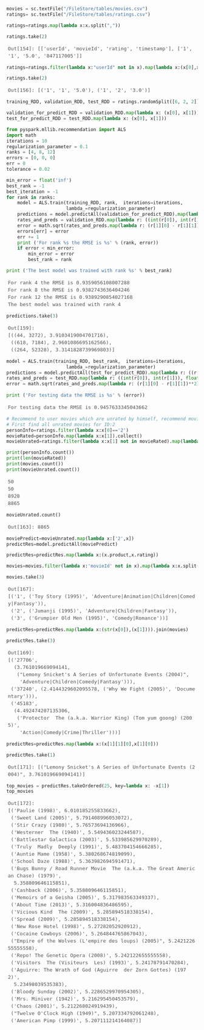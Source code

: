 

```python
movies = sc.textFile("/FileStore/tables/movies.csv")
ratings= sc.textFile("/FileStore/tables/ratings.csv")
```


<style scoped>
  .ansiout {
    display: block;
    unicode-bidi: embed;
    white-space: pre-wrap;
    word-wrap: break-word;
    word-break: break-all;
    font-family: "Source Code Pro", "Menlo", monospace;;
    font-size: 13px;
    color: #555;
    margin-left: 4px;
    line-height: 19px;
  }
</style>
<div class="ansiout"></div>



```python
ratings=ratings.map(lambda x:x.split(","))
```


<style scoped>
  .ansiout {
    display: block;
    unicode-bidi: embed;
    white-space: pre-wrap;
    word-wrap: break-word;
    word-break: break-all;
    font-family: "Source Code Pro", "Menlo", monospace;;
    font-size: 13px;
    color: #555;
    margin-left: 4px;
    line-height: 19px;
  }
</style>
<div class="ansiout"></div>



```python
ratings.take(2)

```


<style scoped>
  .ansiout {
    display: block;
    unicode-bidi: embed;
    white-space: pre-wrap;
    word-wrap: break-word;
    word-break: break-all;
    font-family: "Source Code Pro", "Menlo", monospace;;
    font-size: 13px;
    color: #555;
    margin-left: 4px;
    line-height: 19px;
  }
</style>
<div class="ansiout"><span class="ansired">Out[</span><span class="ansired">154</span><span class="ansired">]: </span>[[&apos;userId&apos;, &apos;movieId&apos;, &apos;rating&apos;, &apos;timestamp&apos;], [&apos;1&apos;, &apos;1&apos;, &apos;5.0&apos;, &apos;847117005&apos;]]
</div>



```python
ratings=ratings.filter(lambda x:"userId" not in x).map(lambda x:(x[0],x[1],x[2]))
```


<style scoped>
  .ansiout {
    display: block;
    unicode-bidi: embed;
    white-space: pre-wrap;
    word-wrap: break-word;
    word-break: break-all;
    font-family: "Source Code Pro", "Menlo", monospace;;
    font-size: 13px;
    color: #555;
    margin-left: 4px;
    line-height: 19px;
  }
</style>
<div class="ansiout"></div>



```python
ratings.take(2)

```


<style scoped>
  .ansiout {
    display: block;
    unicode-bidi: embed;
    white-space: pre-wrap;
    word-wrap: break-word;
    word-break: break-all;
    font-family: "Source Code Pro", "Menlo", monospace;;
    font-size: 13px;
    color: #555;
    margin-left: 4px;
    line-height: 19px;
  }
</style>
<div class="ansiout"><span class="ansired">Out[</span><span class="ansired">156</span><span class="ansired">]: </span>[(&apos;1&apos;, &apos;1&apos;, &apos;5.0&apos;), (&apos;1&apos;, &apos;2&apos;, &apos;3.0&apos;)]
</div>



```python
training_RDD, validation_RDD, test_RDD = ratings.randomSplit([6, 2, 2])

validation_for_predict_RDD = validation_RDD.map(lambda x: (x[0], x[1]))
test_for_predict_RDD = test_RDD.map(lambda x: (x[0], x[1]))

```


<style scoped>
  .ansiout {
    display: block;
    unicode-bidi: embed;
    white-space: pre-wrap;
    word-wrap: break-word;
    word-break: break-all;
    font-family: "Source Code Pro", "Menlo", monospace;;
    font-size: 13px;
    color: #555;
    margin-left: 4px;
    line-height: 19px;
  }
</style>
<div class="ansiout"></div>



```python
from pyspark.mllib.recommendation import ALS
import math
iterations = 10
regularization_parameter = 0.1
ranks = [4, 8, 12]
errors = [0, 0, 0]
err = 0
tolerance = 0.02

min_error = float('inf')
best_rank = -1
best_iteration = -1
for rank in ranks:
    model = ALS.train(training_RDD, rank,  iterations=iterations,
                      lambda_=regularization_parameter)
    predictions = model.predictAll(validation_for_predict_RDD).map(lambda r: ((r[0], r[1]), r[2]))
    rates_and_preds = validation_RDD.map(lambda r: ((int(r[0]), int(r[1])), float(r[2]))).join(predictions)
    error = math.sqrt(rates_and_preds.map(lambda r: (r[1][0] - r[1][1])**2).mean())
    errors[err] = error
    err += 1
    print ('For rank %s the RMSE is %s' % (rank, error))
    if error < min_error:
        min_error = error
        best_rank = rank

print ('The best model was trained with rank %s' % best_rank)
```


<style scoped>
  .ansiout {
    display: block;
    unicode-bidi: embed;
    white-space: pre-wrap;
    word-wrap: break-word;
    word-break: break-all;
    font-family: "Source Code Pro", "Menlo", monospace;;
    font-size: 13px;
    color: #555;
    margin-left: 4px;
    line-height: 19px;
  }
</style>
<div class="ansiout">For rank 4 the RMSE is 0.9359056108007288
For rank 8 the RMSE is 0.9382743636404246
For rank 12 the RMSE is 0.9389290854027168
The best model was trained with rank 4
</div>



```python
predictions.take(3)
```


<style scoped>
  .ansiout {
    display: block;
    unicode-bidi: embed;
    white-space: pre-wrap;
    word-wrap: break-word;
    word-break: break-all;
    font-family: "Source Code Pro", "Menlo", monospace;;
    font-size: 13px;
    color: #555;
    margin-left: 4px;
    line-height: 19px;
  }
</style>
<div class="ansiout"><span class="ansired">Out[</span><span class="ansired">159</span><span class="ansired">]: </span>
[((44, 3272), 3.9103419004701716),
 ((618, 7184), 2.9601086695162566),
 ((264, 52328), 3.3141828739969803)]
</div>



```python
model = ALS.train(training_RDD, best_rank,  iterations=iterations,
                      lambda_=regularization_parameter)
predictions = model.predictAll(test_for_predict_RDD).map(lambda r: ((r[0], r[1]), r[2]))
rates_and_preds = test_RDD.map(lambda r: ((int(r[0]), int(r[1])), float(r[2]))).join(predictions)
error = math.sqrt(rates_and_preds.map(lambda r: (r[1][0] - r[1][1])**2).mean())
    
print ('For testing data the RMSE is %s' % (error))
```


<style scoped>
  .ansiout {
    display: block;
    unicode-bidi: embed;
    white-space: pre-wrap;
    word-wrap: break-word;
    word-break: break-all;
    font-family: "Source Code Pro", "Menlo", monospace;;
    font-size: 13px;
    color: #555;
    margin-left: 4px;
    line-height: 19px;
  }
</style>
<div class="ansiout">For testing data the RMSE is 0.9457633345043662
</div>



```python
# Recommend to user movies which are unrated by himself, recommend movie for ID:2 as an example.
# First find all unrated movies for ID:2
personInfo=ratings.filter(lambda x:x[0]=='2')
movieRated=personInfo.map(lambda x:x[1]).collect()
movieUnrated=ratings.filter(lambda x:x[1] not in movieRated).map(lambda x:x[1]).distinct()
```


<style scoped>
  .ansiout {
    display: block;
    unicode-bidi: embed;
    white-space: pre-wrap;
    word-wrap: break-word;
    word-break: break-all;
    font-family: "Source Code Pro", "Menlo", monospace;;
    font-size: 13px;
    color: #555;
    margin-left: 4px;
    line-height: 19px;
  }
</style>
<div class="ansiout"></div>



```python
print(personInfo.count())
print(len(movieRated))
print(movies.count())
print(movieUnrated.count())
```


<style scoped>
  .ansiout {
    display: block;
    unicode-bidi: embed;
    white-space: pre-wrap;
    word-wrap: break-word;
    word-break: break-all;
    font-family: "Source Code Pro", "Menlo", monospace;;
    font-size: 13px;
    color: #555;
    margin-left: 4px;
    line-height: 19px;
  }
</style>
<div class="ansiout">50
50
8928
8865
</div>



```python
movieUnrated.count()
```


<style scoped>
  .ansiout {
    display: block;
    unicode-bidi: embed;
    white-space: pre-wrap;
    word-wrap: break-word;
    word-break: break-all;
    font-family: "Source Code Pro", "Menlo", monospace;;
    font-size: 13px;
    color: #555;
    margin-left: 4px;
    line-height: 19px;
  }
</style>
<div class="ansiout"><span class="ansired">Out[</span><span class="ansired">163</span><span class="ansired">]: </span>8865
</div>



```python
moviePredict=movieUnrated.map(lambda x:['2',x])
predictRes=model.predictAll(moviePredict)
```


<style scoped>
  .ansiout {
    display: block;
    unicode-bidi: embed;
    white-space: pre-wrap;
    word-wrap: break-word;
    word-break: break-all;
    font-family: "Source Code Pro", "Menlo", monospace;;
    font-size: 13px;
    color: #555;
    margin-left: 4px;
    line-height: 19px;
  }
</style>
<div class="ansiout"></div>



```python
predictRes=predictRes.map(lambda x:(x.product,x.rating))
```


<style scoped>
  .ansiout {
    display: block;
    unicode-bidi: embed;
    white-space: pre-wrap;
    word-wrap: break-word;
    word-break: break-all;
    font-family: "Source Code Pro", "Menlo", monospace;;
    font-size: 13px;
    color: #555;
    margin-left: 4px;
    line-height: 19px;
  }
</style>
<div class="ansiout"></div>



```python
movies=movies.filter(lambda x:'movieId' not in x).map(lambda x:x.split(',')).map(lambda x:(x[0],(x[1],x[2])))

```


<style scoped>
  .ansiout {
    display: block;
    unicode-bidi: embed;
    white-space: pre-wrap;
    word-wrap: break-word;
    word-break: break-all;
    font-family: "Source Code Pro", "Menlo", monospace;;
    font-size: 13px;
    color: #555;
    margin-left: 4px;
    line-height: 19px;
  }
</style>
<div class="ansiout"></div>



```python
movies.take(3)
```


<style scoped>
  .ansiout {
    display: block;
    unicode-bidi: embed;
    white-space: pre-wrap;
    word-wrap: break-word;
    word-break: break-all;
    font-family: "Source Code Pro", "Menlo", monospace;;
    font-size: 13px;
    color: #555;
    margin-left: 4px;
    line-height: 19px;
  }
</style>
<div class="ansiout"><span class="ansired">Out[</span><span class="ansired">167</span><span class="ansired">]: </span>
[(&apos;1&apos;, (&apos;Toy Story (1995)&apos;, &apos;Adventure|Animation|Children|Comedy|Fantasy&apos;)),
 (&apos;2&apos;, (&apos;Jumanji (1995)&apos;, &apos;Adventure|Children|Fantasy&apos;)),
 (&apos;3&apos;, (&apos;Grumpier Old Men (1995)&apos;, &apos;Comedy|Romance&apos;))]
</div>



```python
predictRes=predictRes.map(lambda x:(str(x[0]),(x[1]))).join(movies)
```


<style scoped>
  .ansiout {
    display: block;
    unicode-bidi: embed;
    white-space: pre-wrap;
    word-wrap: break-word;
    word-break: break-all;
    font-family: "Source Code Pro", "Menlo", monospace;;
    font-size: 13px;
    color: #555;
    margin-left: 4px;
    line-height: 19px;
  }
</style>
<div class="ansiout"></div>



```python
predictRes.take(3)

```


<style scoped>
  .ansiout {
    display: block;
    unicode-bidi: embed;
    white-space: pre-wrap;
    word-wrap: break-word;
    word-break: break-all;
    font-family: "Source Code Pro", "Menlo", monospace;;
    font-size: 13px;
    color: #555;
    margin-left: 4px;
    line-height: 19px;
  }
</style>
<div class="ansiout"><span class="ansired">Out[</span><span class="ansired">169</span><span class="ansired">]: </span>
[(&apos;27706&apos;,
  (3.761019669094141,
   (&quot;Lemony Snicket&apos;s A Series of Unfortunate Events (2004)&quot;,
    &apos;Adventure|Children|Comedy|Fantasy&apos;))),
 (&apos;37240&apos;, (2.4144329602095578, (&apos;Why We Fight (2005)&apos;, &apos;Documentary&apos;))),
 (&apos;45183&apos;,
  (4.492474207135306,
   (&apos;Protector  The (a.k.a. Warrior King) (Tom yum goong) (2005)&apos;,
    &apos;Action|Comedy|Crime|Thriller&apos;)))]
</div>



```python
predictRes=predictRes.map(lambda x:(x[1][1][0],x[1][0]))
```


<style scoped>
  .ansiout {
    display: block;
    unicode-bidi: embed;
    white-space: pre-wrap;
    word-wrap: break-word;
    word-break: break-all;
    font-family: "Source Code Pro", "Menlo", monospace;;
    font-size: 13px;
    color: #555;
    margin-left: 4px;
    line-height: 19px;
  }
</style>
<div class="ansiout"></div>



```python
predictRes.take(1)
```


<style scoped>
  .ansiout {
    display: block;
    unicode-bidi: embed;
    white-space: pre-wrap;
    word-wrap: break-word;
    word-break: break-all;
    font-family: "Source Code Pro", "Menlo", monospace;;
    font-size: 13px;
    color: #555;
    margin-left: 4px;
    line-height: 19px;
  }
</style>
<div class="ansiout"><span class="ansired">Out[</span><span class="ansired">171</span><span class="ansired">]: </span>[(&quot;Lemony Snicket&apos;s A Series of Unfortunate Events (2004)&quot;, 3.761019669094141)]
</div>



```python
top_movies = predictRes.takeOrdered(25, key=lambda x: -x[1])
top_movies
```


<style scoped>
  .ansiout {
    display: block;
    unicode-bidi: embed;
    white-space: pre-wrap;
    word-wrap: break-word;
    word-break: break-all;
    font-family: "Source Code Pro", "Menlo", monospace;;
    font-size: 13px;
    color: #555;
    margin-left: 4px;
    line-height: 19px;
  }
</style>
<div class="ansiout"><span class="ansired">Out[</span><span class="ansired">172</span><span class="ansired">]: </span>
[(&apos;Paulie (1998)&apos;, 6.010185255833662),
 (&apos;Sweet Land (2005)&apos;, 5.791408996053072),
 (&apos;Stir Crazy (1980)&apos;, 5.76573694136966),
 (&apos;Westerner  The (1940)&apos;, 5.549436023244587),
 (&apos;Battlestar Galactica (2003)&apos;, 5.533985629970289),
 (&apos;Truly  Madly  Deeply (1991)&apos;, 5.483704154666285),
 (&apos;Auntie Mame (1958)&apos;, 5.380268674819099),
 (&apos;School Daze (1988)&apos;, 5.363982694591471),
 (&apos;Bugs Bunny / Road Runner Movie  The (a.k.a. The Great American Chase) (1979)&apos;,
  5.358809646115851),
 (&apos;Cashback (2006)&apos;, 5.358809646115851),
 (&apos;Memoirs of a Geisha (2005)&apos;, 5.317983563349337),
 (&apos;About Time (2013)&apos;, 5.316004836486595),
 (&apos;Vicious Kind  The (2009)&apos;, 5.285894518338154),
 (&apos;Spread (2009)&apos;, 5.285894518338154),
 (&apos;New Rose Hotel (1998)&apos;, 5.27282052920912),
 (&apos;Cocaine Cowboys (2006)&apos;, 5.264844765867043),
 (&quot;Empire of the Wolves (L&apos;empire des loups) (2005)&quot;, 5.242122655555558),
 (&apos;Repo! The Genetic Opera (2008)&apos;, 5.242122655555558),
 (&apos;Visitors  The (Visiteurs  Les) (1993)&apos;, 5.24178791470284),
 (&apos;Aguirre: The Wrath of God (Aguirre  der Zorn Gottes) (1972)&apos;,
  5.23498039535383),
 (&apos;Bloody Sunday (2002)&apos;, 5.2286529970954305),
 (&apos;Mrs. Miniver (1942)&apos;, 5.216295450453579),
 (&apos;Chaos (2001)&apos;, 5.212268024919439),
 (&quot;Twelve O&apos;Clock High (1949)&quot;, 5.207334792061248),
 (&apos;American Pimp (1999)&apos;, 5.207111214164087)]
</div>


